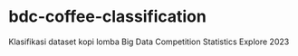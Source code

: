 # bdc-coffee-classification
Klasifikasi dataset kopi lomba Big Data Competition Statistics Explore 2023
